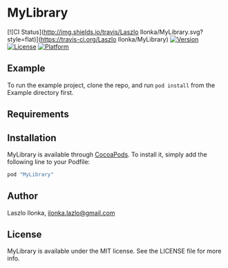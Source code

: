 # MyLibrary

[![CI Status](http://img.shields.io/travis/Laszlo Ilonka/MyLibrary.svg?style=flat)](https://travis-ci.org/Laszlo Ilonka/MyLibrary)
[![Version](https://img.shields.io/cocoapods/v/MyLibrary.svg?style=flat)](http://cocoapods.org/pods/MyLibrary)
[![License](https://img.shields.io/cocoapods/l/MyLibrary.svg?style=flat)](http://cocoapods.org/pods/MyLibrary)
[![Platform](https://img.shields.io/cocoapods/p/MyLibrary.svg?style=flat)](http://cocoapods.org/pods/MyLibrary)

## Example

To run the example project, clone the repo, and run `pod install` from the Example directory first.

## Requirements

## Installation

MyLibrary is available through [CocoaPods](http://cocoapods.org). To install
it, simply add the following line to your Podfile:

```ruby
pod "MyLibrary"
```

## Author

Laszlo Ilonka, ilonka.lazlo@gmail.com

## License

MyLibrary is available under the MIT license. See the LICENSE file for more info.
